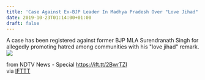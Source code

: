 ```yaml
---
title: 'Case Against Ex-BJP Leader In Madhya Pradesh Over "Love Jihad" Remark'
date: 2019-10-23T01:14:00+01:00
draft: false
---
```


A case has been registered against former BJP MLA Surendranath Singh for allegedly promoting hatred among communities with his "love jihad" remark.![](http://feeds.feedburner.com/~r/NDTV-LatestNews/~4/aPkRegdx5iU)  
  
from NDTV News - Special https://ift.tt/2BwrTZI  
via [IFTTT](https://ifttt.com/?ref=da&site=blogger)